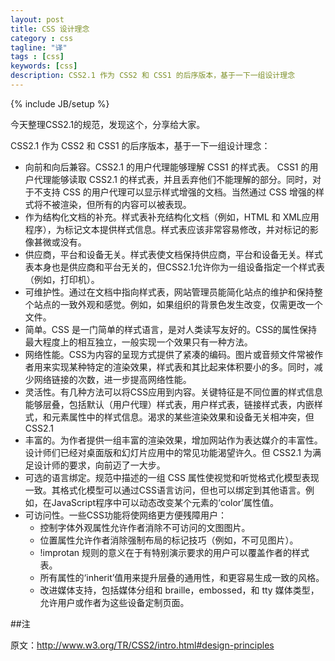 ```yaml
---
layout: post
title: CSS 设计理念
category : css
tagline: "译"
tags : [css]
keywords: [css]
description: CSS2.1 作为 CSS2 和 CSS1 的后序版本，基于一下一组设计理念
---
```

{% include JB/setup %}

今天整理CSS2.1的规范，发现这个，分享给大家。

CSS2.1 作为 CSS2 和 CSS1 的后序版本，基于一下一组设计理念：

- 向前和向后兼容。CSS2.1 的用户代理能够理解 CSS1 的样式表。 CSS1 的用户代理能够读取 CSS2.1 的样式表，并且丢弃他们不能理解的部分。同时，对于不支持 CSS 的用户代理可以显示样式增强的文档。当然通过 CSS 增强的样式将不被渲染，但所有的内容可以被表现。
- 作为结构化文档的补充。样式表补充结构化文档（例如，HTML 和 XML应用程序），为标记文本提供样式信息。样式表应该非常容易修改，并对标记的影像甚微或没有。
- 供应商，平台和设备无关。样式表使文档保持供应商，平台和设备无关。样式表本身也是供应商和平台无关的，但CSS2.1允许你为一组设备指定一个样式表（例如，打印机）。
- 可维护性。通过在文档中指向样式表，网站管理员能简化站点的维护和保持整个站点的一致外观和感觉。例如，如果组织的背景色发生改变，仅需更改一个文件。
- 简单。CSS 是一门简单的样式语言，是对人类读写友好的。CSS的属性保持最大程度上的相互独立，一般实现一个效果只有一种方法。
- 网络性能。CSS为内容的呈现方式提供了紧凑的编码。图片或音频文件常被作者用来实现某种特定的渲染效果，样式表和其比起来体积要小的多。同时，减少网络链接的次数，进一步提高网络性能。
- 灵活性。有几种方法可以将CSS应用到内容。关键特征是不同位置的样式信息能够层叠，包括默认（用户代理）样式表，用户样式表，链接样式表，内嵌样式，和元素属性中的样式信息。渴求的某些渲染效果和设备无关相冲突，但CSS2.1
- 丰富的。为作者提供一组丰富的渲染效果，增加网站作为表达媒介的丰富性。设计师们已经对桌面版和幻灯片应用中的常见功能渴望许久。但 CSS2.1 为满足设计师的要求，向前迈了一大步。
- 可选的语言绑定。规范中描述的一组 CSS 属性使视觉和听觉格式化模型表现一致。其格式化模型可以通过CSS语言访问，但也可以绑定到其他语言。例如，在JavaScript程序中可以动态改变某个元素的‘color’属性值。
- 可访问性。一些CSS功能将使网络更方便残障用户：
  - 控制字体外观属性允许作者消除不可访问的文图图片。
  - 位置属性允许作者消除强制布局的标记技巧（例如，不可见图片）。
  - !improtan 规则的意义在于有特别演示要求的用户可以覆盖作者的样式表。
  - 所有属性的‘inherit’值用来提升层叠的通用性，和更容易生成一致的风格。
  - 改进媒体支持，包括媒体分组和 braille，embossed，和 tty 媒体类型，允许用户或作者为这些设备定制页面。

##注

原文：http://www.w3.org/TR/CSS2/intro.html#design-principles
